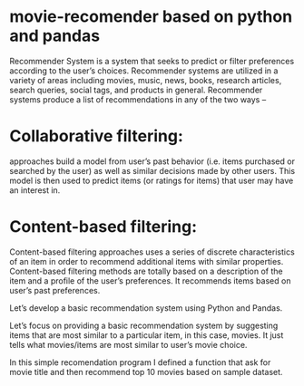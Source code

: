 # movie-recomender based on python and pandas
Recommender System is a system that seeks to predict or filter preferences according to the user’s choices. Recommender systems are utilized in a variety of areas including movies, music, news, books, research articles, search queries, social tags, and products in general.  Recommender systems produce a list of recommendations in any of the two ways –  

# Collaborative filtering: 
approaches build a model from user’s past behavior (i.e. items purchased or searched by the user) as well as similar decisions made by other users. This model is then used to predict items (or ratings for items) that user may have an interest in. 

# Content-based filtering: 
Content-based filtering approaches uses a series of discrete characteristics of an item in order to recommend additional items with similar properties. Content-based filtering methods are totally based on a description of the item and a profile of the user’s preferences. It recommends items based on user’s past preferences. 

Let’s develop a basic recommendation system using Python and Pandas.  

Let’s focus on providing a basic recommendation system by suggesting items that are most similar to a particular item, in this case, movies. It just tells what movies/items are most similar to user’s movie choice.


In this simple recomendation program 
I defined a function that ask for movie title and then recommend top 10 movies based on sample dataset. 
